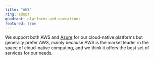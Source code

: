 ```yaml
---
title: "AWS"
ring: adopt
quadrant: platforms-and-operations
featured: true
---
```


We support both AWS and <a href="azure.html">Azure</a> for our cloud-native platforms but generally 
prefer AWS, mainly because AWS is the market leader in the space of cloud-native computing, 
and we think it offers the best set of services for our needs.
